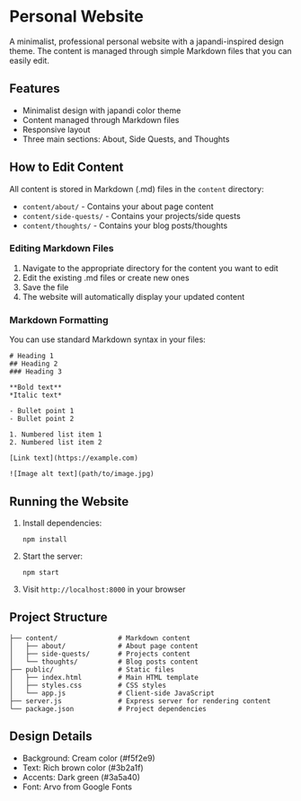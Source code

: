 # Personal Website

A minimalist, professional personal website with a japandi-inspired design theme. The content is managed through simple Markdown files that you can easily edit.

## Features

- Minimalist design with japandi color theme
- Content managed through Markdown files
- Responsive layout
- Three main sections: About, Side Quests, and Thoughts

## How to Edit Content

All content is stored in Markdown (.md) files in the `content` directory:

- `content/about/` - Contains your about page content
- `content/side-quests/` - Contains your projects/side quests
- `content/thoughts/` - Contains your blog posts/thoughts

### Editing Markdown Files

1. Navigate to the appropriate directory for the content you want to edit
2. Edit the existing .md files or create new ones
3. Save the file
4. The website will automatically display your updated content

### Markdown Formatting

You can use standard Markdown syntax in your files:

```
# Heading 1
## Heading 2
### Heading 3

**Bold text**
*Italic text*

- Bullet point 1
- Bullet point 2

1. Numbered list item 1
2. Numbered list item 2

[Link text](https://example.com)

![Image alt text](path/to/image.jpg)
```

## Running the Website

1. Install dependencies:
   ```
   npm install
   ```

2. Start the server:
   ```
   npm start
   ```

3. Visit `http://localhost:8000` in your browser

## Project Structure

```
├── content/               # Markdown content
│   ├── about/             # About page content
│   ├── side-quests/       # Projects content
│   └── thoughts/          # Blog posts content
├── public/                # Static files
│   ├── index.html         # Main HTML template
│   ├── styles.css         # CSS styles
│   └── app.js             # Client-side JavaScript
├── server.js              # Express server for rendering content
└── package.json           # Project dependencies
```

## Design Details

- Background: Cream color (#f5f2e9)
- Text: Rich brown color (#3b2a1f)
- Accents: Dark green (#3a5a40)
- Font: Arvo from Google Fonts